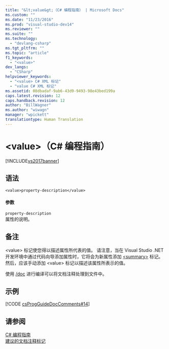 ```yaml
---
title: "&lt;value&gt;（C# 编程指南） | Microsoft Docs"
ms.custom: ""
ms.date: "11/23/2016"
ms.prod: "visual-studio-dev14"
ms.reviewer: ""
ms.suite: ""
ms.technology: 
  - "devlang-csharp"
ms.tgt_pltfrm: ""
ms.topic: "article"
f1_keywords: 
  - "<value>"
dev_langs: 
  - "CSharp"
helpviewer_keywords: 
  - "<value> C# XML 标记"
  - "value C# XML 标记"
ms.assetid: 08dbadaf-9ab6-43d9-9493-98e43bed199a
caps.latest.revision: 12
caps.handback.revision: 12
author: "BillWagner"
ms.author: "wiwagn"
manager: "wpickett"
translationtype: Human Translation
---
```

# &lt;value&gt;（C# 编程指南）
[!INCLUDE[vs2017banner](../../../csharp/includes/vs2017banner.md)]

## 语法  
  
```  
<value>property-description</value>  
```  
  
#### 参数  
 `property-description`  
 属性的说明。  
  
## 备注  
 \<value\> 标记使您得以描述属性所代表的值。  请注意，当在 Visual Studio .NET 开发环境中通过代码向导添加属性时，它将会为新属性添加 [\<summary\>](../../../csharp/programming-guide/xmldoc/summary.md) 标记。  然后，应该手动添加 \<value\> 标记以描述该属性所表示的值。  
  
 使用 [\/doc](../../../csharp/language-reference/compiler-options/doc-compiler-option.md) 进行编译可以将文档注释处理到文件中。  
  
## 示例  
 [!CODE [csProgGuideDocComments#14](../CodeSnippet/VS_Snippets_VBCSharp/csProgGuideDocComments#14)]  
  
## 请参阅  
 [C\# 编程指南](../../../csharp/programming-guide/index.md)   
 [建议的文档注释标记](../../../csharp/programming-guide/xmldoc/recommended-tags-for-documentation-comments.md)